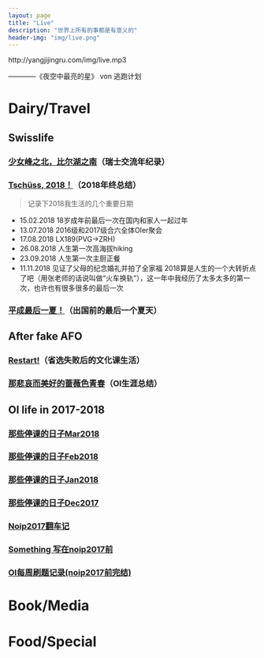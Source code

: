 ```yaml
---
layout: page
title: "Live"
description: "世界上所有的事都是有意义的"
header-img: "img/live.png"
---
```


<p>http://yangjijingru.com/img/live.mp3</p>

————《夜空中最亮的星》 von 逃跑计划

# Dairy/Travel

## Swisslife
### [少女峰之北，比尔湖之南](http://yangjijingru.com/2019/05/18/%E5%B0%91%E5%A5%B3%E5%B3%B0%E4%B9%8B%E5%8C%97-%E6%AF%94%E5%B0%94%E6%B9%96%E4%B9%8B%E5%8D%97/)（瑞士交流年纪录）
### [Tschüss, 2018！](http://yangjijingru.com/2018/12/31/Tsch%C3%BCss,-2018/)（2018年终总结）

> 记录下2018我生活的几个重要日期
- 15.02.2018 18岁成年前最后一次在国内和家人一起过年
- 13.07.2018 2016级和2017级合六全体OIer聚会
- 17.08.2018 LX189(PVG->ZRH)
- 26.08.2018 人生第一次高海拔hiking
- 23.09.2018 人生第一次主厨正餐
- 11.11.2018 见证了父母的纪念婚礼并拍了全家福
	2018算是人生的一个大转折点了吧（用张老师的话说叫做“火车换轨”），这一年中我经历了太多太多的第一次，也许也有很多很多的最后一次
### [平成最后一夏！](http://yangjijingru.com/2018/08/31/%E5%B9%B3%E6%88%90%E6%9C%80%E5%90%8E%E4%B8%80%E5%A4%8F/)（出国前的最后一个夏天）

## After fake AFO
### [Restart!](http://yangjijingru.com/2018/07/20/Restart!/)（省选失败后的文化课生活）
### [那悲哀而美好的蔷薇色青春](http://yangjijingru.com/2018/04/15/%E9%82%A3%E6%82%B2%E5%93%80%E8%80%8C%E7%BE%8E%E5%A5%BD%E7%9A%84%E8%94%B7%E8%96%87%E8%89%B2%E9%9D%92%E6%98%A5/)（OI生涯总结）

## OI life in 2017-2018
### [那些停课的日子Mar2018](http://yangjijingru.com/2018/03/31/%E9%82%A3%E4%BA%9B%E5%81%9C%E8%AF%BE%E7%9A%84%E6%97%A5%E5%AD%90Mar2018/)
### [那些停课的日子Feb2018](http://yangjijingru.com/2018/02/28/%E9%82%A3%E4%BA%9B%E5%81%9C%E8%AF%BE%E7%9A%84%E6%97%A5%E5%AD%90Feb2018/)
### [那些停课的日子Jan2018](http://yangjijingru.com/2018/01/31/%E9%82%A3%E4%BA%9B%E5%81%9C%E8%AF%BE%E7%9A%84%E6%97%A5%E5%AD%90Jan2018/)
### [那些停课的日子Dec2017](http://yangjijingru.com/2017/12/31/%E9%82%A3%E4%BA%9B%E5%81%9C%E8%AF%BE%E7%9A%84%E6%97%A5%E5%AD%90Dec2017/)
### [Noip2017翻车记](http://yangjijingru.com/2018/01/14/NOIP2017%E7%BF%BB%E8%BD%A6%E8%AE%B0/)
### [Something 写在noip2017前](http://yangjijingru.com/2018/02/06/something-%E5%86%99%E5%9C%A8NOIP2017%E5%89%8D/)
### [OI每周刷题记录(noip2017前完结)](http://yangjijingru.com/2018/01/14/OI%E6%AF%8F%E5%91%A8%E5%88%B7%E9%A2%98%E8%AE%B0%E5%BD%95-NOIP2017%E5%89%8D%E5%AE%8C%E7%BB%93/)

# Book/Media

# Food/Special